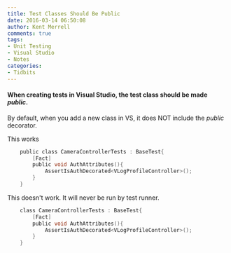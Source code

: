 ```yaml
---
title: Test Classes Should Be Public
date: 2016-03-14 06:50:08
author: Kent Merrell
comments: true
tags: 
- Unit Testing
- Visual Studio
- Notes
categories: 
- Tidbits
---
```


#### When creating tests in Visual Studio, the test class should be made <em>public</em>. 

By default, when you add a new class in VS, it does NOT include the <em>public</em> decorator.
<!-- more -->
This works
``` C Good
    public class CameraControllerTests : BaseTest{
        [Fact]
        public void AuthAttributes(){
            AssertIsAuthDecorated<VLogProfileController>();
        }
    }
```
This doesn't work. It will never be run by test runner.
``` C Bad
    class CameraControllerTests : BaseTest{
        [Fact]
        public void AuthAttributes(){
            AssertIsAuthDecorated<VLogProfileController>();
        }
    }
```

